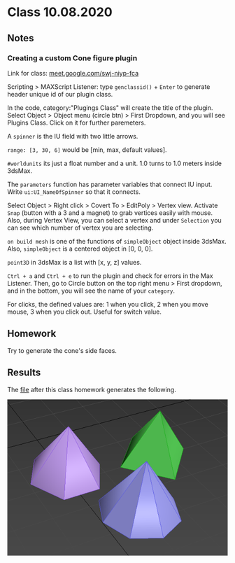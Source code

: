 # Class 10.08.2020

## Notes 

### Creating a custom Cone figure plugin

Link for class: [meet.google.com/swj-niyp-fca]() <br />

Scripting > MAXScript Listener: type `genclassid()` + `Enter` to generate header unique id of our plugin class. <br />

In the code, category:"Plugings Class" will create the title of the plugin.  Select Object > Object menu (circle btn) > First Dropdown, and you will see Plugins Class. Click on it for further paremeters. <br />

A `spinner` is the IU field with two little arrows.<br />

`range: [3, 30, 6]` would be [min, max, default values].<br />

`#worldunits` its just a float number and a unit. 1.0 turns to 1.0 meters inside 3dsMax.<br />

The `parameters` function has parameter variables that connect IU input. Write `ui:UI_NameOfSpinner` so that it connects.<br />

Select Object > Right click > Covert To > EditPoly > Vertex view. Activate `Snap` (button with a 3 and a magnet) to grab vertices easily with mouse. Also, during Vertex View, you can select a vertex and under `Selection` you can see which number of vertex you are selecting.<br />

`on build mesh` is one of the functions of `simpleObject` object inside 3dsMax. Also, `simpleObject` is a centered object in [0, 0, 0].<br />

`point3D` in 3dsMax is a list with [x, y, z] values.<br />

`Ctrl + a` and `Ctrl + e` to run the plugin and check for errors in the Max Listener. Then, go to Circle button on the top right menu > First dropdown, and in the bottom, you will see the name of your `category`.<br />

For clicks, the defined values are: 1 when you click, 2 when you move mouse, 3 when you click out. Useful for switch value.<br />

## Homework

Try to generate the cone's side faces.<br />

## Results

The [file](https://github.com/the-other-mariana/3dsmax-plugins/blob/master/10082020/my-cone.ms) after this class homework generates the following.<br />

![alt text](https://github.com/the-other-mariana/3dsmax-plugins/blob/master/10082020/hw-output.png?raw=true) <br />

